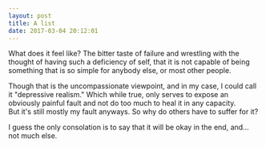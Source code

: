 ```yaml
---
layout: post
title: A list
date: 2017-03-04 20:12:01
---
```


What does it feel like?
The bitter taste of failure and wrestling with the thought of having such a deficiency of self, that it is not capable of being something that is so simple for anybody else, or most other people. 

Though that is the uncompassionate viewpoint, and in my case, I could call it "depressive realism." Which while true, only serves to expose an obviously painful fault and not do too much to heal it in any capacity.  
But it's still mostly my fault anyways. So why do others have to suffer for it?

I guess the only consolation is to say that it will be okay in the end, and... not much else.
